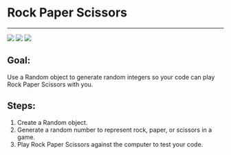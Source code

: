 

# Rock Paper Scissors

<hr/>
<img src="./images/rock.png"/>
<img src="./images/paper.jpeg"/>
<img src="./images/scissors.jpeg"/>

## Goal:

Use a Random object to generate random integers so your code can play Rock Paper Scissors with you.

## Steps:

1. Create a Random object.
2. Generate a random number to represent rock, paper, or scissors in a game.
3. Play Rock Paper Scissors against the computer to test your code.



